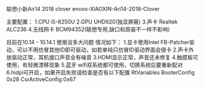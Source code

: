 联想小新Air14 2018 clover
enovo-XIAOXIN-Ari14-2018-Clover

主要配置：
  1.CPU i5-8250U
  2.GPU UHD620(独显屏蔽)
  3.声卡 Realtek ALC236
  4.无线网卡  BCM94352(联想专用,缺口和原装不一样不影响)
  
目前在10.14 - 10.14.1 使用没多大问题
情况如下：
  1.显卡使用Intel FB-Patcher驱动，可以不用仿冒其他ID即可驱动，如若单纯只仿冒ID驱动界面会很卡
  2.声卡外放驱动正常，耳机接口声音会有噪音
  3.HDMI显示正常，声音还未修复
  4.触摸板可使用，有轻微漂移现象
  5.蓝牙 wifi双系统都可使用，切换系统后要重新配对
  6.hidpi可开启，如果开启失败请检查是否有以下配置
    <key>RtVariables</key>
    	<dict>
		    <key>BooterConfig</key>
	    	<string>0x28</string>
		    <key>CsrActiveConfig</key>
		    <string>0x67</string>
	    </dict>
